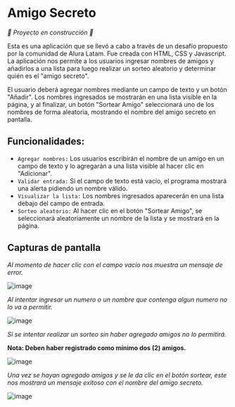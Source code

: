 <h1>Amigo Secreto</h1>

<em> :construction: Proyecto en construcción :construction: </em>

<!--![Badge en Desarollo](https://img.shields.io/badge/STATUS-EN%20DESAROLLO-green)-->

<p>
  Esta es una aplicación que se llevó a cabo a través de un desafío propuesto por la comunidad de Alura Latam. Fue creada con HTML, CSS y Javascript. La aplicación nos permite a los usuarios ingresar nombres de amigos y añadirlos a una lista para luego realizar un sorteo aleatorio y determinar quién es el "amigo secreto".
</p>

<p>
  El usuario deberá agregar nombres mediante un campo de texto y un botón "Añadir". Los nombres ingresados se mostrarán en una lista visible en la página, y al finalizar, un botón "Sortear Amigo" seleccionará uno de los nombres de forma aleatoria, mostrando el nombre del amigo secreto en pantalla.
</p>

<h2>Funcionalidades:</h2>

- `Agregar nombres:` Los usuarios escribirán el nombre de un amigo en un campo de texto y lo agregarán a una lista visible al hacer clic en "Adicionar".
- `Validar entrada:` Si el campo de texto está vacío, el programa mostrará una alerta pidiendo un nombre válido.
- `Visualizar la lista:` Los nombres ingresados aparecerán en una lista debajo del campo de entrada.
- `Sorteo aleatorio:` Al hacer clic en el botón "Sortear Amigo", se seleccionará aleatoriamente un nombre de la lista y se mostrará en la página.

<h2>Capturas de pantalla</h2>

<em>Al momento de hacer clic con el campo vacío nos muestra un mensaje de error.</em>

![image](https://github.com/user-attachments/assets/f8be53c1-6ee7-4331-a422-6e41807d2a18)

<em>Al intentar ingresar un numero o un nombre que contenga algun numero no lo va a permitir.</em>

![image](https://github.com/user-attachments/assets/89bfa64d-10bb-4e56-91f1-60b6df4c1298)

<em>Si se intentar realizar un sorteo sin haber agregado amigos no lo permitirá.</em>
<p><strong>Nota: Deben haber registrado como mínimo dos (2) amigos.</strong></p>

![image](https://github.com/user-attachments/assets/a78ce8d0-c8d2-46fa-b627-62033419418d)

<em>Una vez se hayan agregado amigos y se le da clic en el botón sortear, este nos mostrará un mensaje exitoso con el nombre del amigo secreto.</em>

![image](https://github.com/user-attachments/assets/d253d196-7256-4366-9e42-905bf9d4a0a9)
